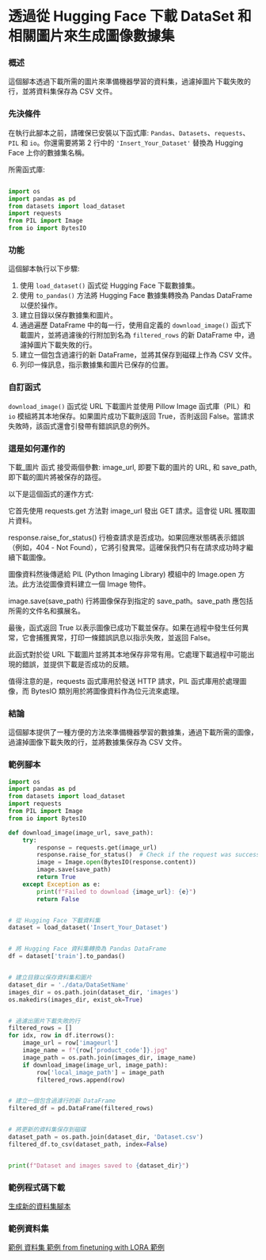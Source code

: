 ﻿# 透過從 Hugging Face 下載 DataSet 和相關圖片來生成圖像數據集

### 概述

這個腳本透過下載所需的圖片來準備機器學習的資料集，過濾掉圖片下載失敗的行，並將資料集保存為 CSV 文件。

### 先決條件

在執行此腳本之前，請確保已安裝以下函式庫: `Pandas`、`Datasets`、`requests`、`PIL` 和 `io`。你還需要將第 2 行中的 `'Insert_Your_Dataset'` 替換為 Hugging Face 上你的數據集名稱。

所需函式庫:

```python

import os
import pandas as pd
from datasets import load_dataset
import requests
from PIL import Image
from io import BytesIO
```

### 功能

這個腳本執行以下步驟:

1. 使用 `load_dataset()` 函式從 Hugging Face 下載數據集。
2. 使用 `to_pandas()` 方法將 Hugging Face 數據集轉換為 Pandas DataFrame 以便於操作。
3. 建立目錄以保存數據集和圖片。
4. 通過遍歷 DataFrame 中的每一行，使用自定義的 `download_image()` 函式下載圖片，並將過濾後的行附加到名為 `filtered_rows` 的新 DataFrame 中，過濾掉圖片下載失敗的行。
5. 建立一個包含過濾行的新 DataFrame，並將其保存到磁碟上作為 CSV 文件。
6. 列印一條訊息，指示數據集和圖片已保存的位置。

### 自訂函式

`download_image()` 函式從 URL 下載圖片並使用 Pillow Image 函式庫（PIL）和 `io` 模組將其本地保存。如果圖片成功下載則返回 True，否則返回 False。當請求失敗時，該函式還會引發帶有錯誤訊息的例外。

### 這是如何運作的

下載_圖片 函式 接受兩個參數: image_url, 即要下載的圖片的 URL, 和 save_path, 即下載的圖片將被保存的路徑。

以下是這個函式的運作方式:

它首先使用 requests.get 方法對 image_url 發出 GET 請求。這會從 URL 獲取圖片資料。

response.raise_for_status() 行檢查請求是否成功。如果回應狀態碼表示錯誤（例如，404 - Not Found），它將引發異常。這確保我們只有在請求成功時才繼續下載圖像。

圖像資料然後傳遞給 PIL (Python Imaging Library) 模組中的 Image.open 方法。此方法從圖像資料建立一個 Image 物件。

image.save(save_path) 行將圖像保存到指定的 save_path。save_path 應包括所需的文件名和擴展名。

最後，函式返回 True 以表示圖像已成功下載並保存。如果在過程中發生任何異常，它會捕獲異常，打印一條錯誤訊息以指示失敗，並返回 False。

此函式對於從 URL 下載圖片並將其本地保存非常有用。它處理下載過程中可能出現的錯誤，並提供下載是否成功的反饋。

值得注意的是，requests 函式庫用於發送 HTTP 請求，PIL 函式庫用於處理圖像，而 BytesIO 類別用於將圖像資料作為位元流來處理。

### 結論

這個腳本提供了一種方便的方法來準備機器學習的數據集，通過下載所需的圖像，過濾掉圖像下載失敗的行，並將數據集保存為 CSV 文件。

### 範例腳本

```python
import os
import pandas as pd
from datasets import load_dataset
import requests
from PIL import Image
from io import BytesIO

def download_image(image_url, save_path):
    try:
        response = requests.get(image_url)
        response.raise_for_status()  # Check if the request was successful
        image = Image.open(BytesIO(response.content))
        image.save(save_path)
        return True
    except Exception as e:
        print(f"Failed to download {image_url}: {e}")
        return False


# 從 Hugging Face 下載資料集
dataset = load_dataset('Insert_Your_Dataset')


# 將 Hugging Face 資料集轉換為 Pandas DataFrame
df = dataset['train'].to_pandas()


# 建立目錄以保存資料集和圖片
dataset_dir = './data/DataSetName'
images_dir = os.path.join(dataset_dir, 'images')
os.makedirs(images_dir, exist_ok=True)


# 過濾出圖片下載失敗的行
filtered_rows = []
for idx, row in df.iterrows():
    image_url = row['imageurl']
    image_name = f"{row['product_code']}.jpg"
    image_path = os.path.join(images_dir, image_name)
    if download_image(image_url, image_path):
        row['local_image_path'] = image_path
        filtered_rows.append(row)


# 建立一個包含過濾行的新 DataFrame
filtered_df = pd.DataFrame(filtered_rows)


# 將更新的資料集保存到磁碟
dataset_path = os.path.join(dataset_dir, 'Dataset.csv')
filtered_df.to_csv(dataset_path, index=False)


print(f"Dataset and images saved to {dataset_dir}")
```

### 範例程式碼下載

[生成新的資料集腳本](../../../../code/04.Finetuning/translations/zh-tw/generate_dataset.py)

### 範例資料集

[範例 資料集 範例 from finetuning with LORA 範例](../../../../code/04.Finetuning/translations/zh-tw/olive-ort-example/dataset/dataset-classification.json)

